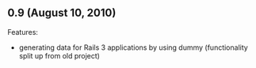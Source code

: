 ## 0.9 (August 10, 2010)

Features:
  - generating data for Rails 3 applications by using dummy (functionality split up from old project)
